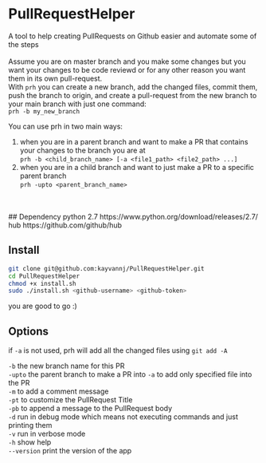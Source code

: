 # PullRequestHelper
A tool to help creating PullRequests on Github easier and automate some of the steps
<br><br>
Assume you are on master branch and you make some changes but you want your changes to be code reviewd or for any other reason you want them in its own pull-request.<br>
With ```prh``` you can create a new branch, add the changed files, commit them, push the branch to origin, and create a pull-request from the new branch to your main branch with just one command:<br>
```prh -b my_new_branch```<br>

You can use prh in two main ways:<br>
1) when you are in a parent branch and want to make a PR that contains your changes to the branch you are at<br>
    ```prh -b <child_branch_name> [-a <file1_path> <file2_path> ...]```<br>
2) when you are in a child branch and want to just make a PR to a specific parent branch<br>
    ```prh -upto <parent_branch_name>```<br>
<br>

<br>
## Dependency
python 2.7 https://www.python.org/download/releases/2.7/<br>
hub https://github.com/github/hub<br>

## Install
```bash
git clone git@github.com:kayvannj/PullRequestHelper.git
cd PullRequestHelper
chmod +x install.sh
sudo ./install.sh <github-username> <github-token>
```
you are good to go :)

## Options
if `-a`  is not used, prh will add all the changed files using `git add -A`<br>

`-b` the new branch name for this PR<br>
`-upto` the parent branch to make a PR into
`-a`  to add only specified file into the PR<br>
`-m`  to add a comment message<br>
`-pt` to customize the PullRequest Title<br>
`-pb` to append a message to the PullRequest body<br>
`-d`  run in debug mode which means not executing commands and just printing them<br>
`-v`  run in verbose mode<br>
`-h`  show help<br>
`--version` print the version of the app<br>
